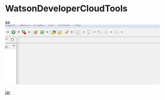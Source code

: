 # WatsonDeveloperCloudTools
aa
![test](images/test.JPG)

[jar](images/watson.dialog.tools_1.0.0.201607231834.jar "download")